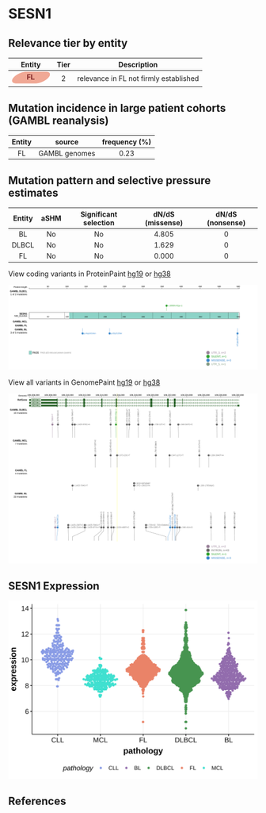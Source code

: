 # SESN1

## Relevance tier by entity

|Entity|Tier|Description                           |
|:------:|:----:|--------------------------------------|
|![FL](images/icons/FL_tier2.png)    |2   |relevance in FL not firmly established|

## Mutation incidence in large patient cohorts (GAMBL reanalysis)

|Entity|source       |frequency (%)|
|:------:|:-------------:|:-------------:|
|FL    |GAMBL genomes|0.23         |

## Mutation pattern and selective pressure estimates

|Entity|aSHM|Significant selection|dN/dS (missense)|dN/dS (nonsense)|
|:------:|:----:|:---------------------:|:----------------:|:----------------:|
|BL    |No  |No                   |4.805           |0               |
|DLBCL |No  |No                   |1.629           |0               |
|FL    |No  |No                   |0.000           |0               |




View coding variants in ProteinPaint [hg19](https://morinlab.github.io/LLMPP/GAMBL/SESN1_protein.html)  or [hg38](https://morinlab.github.io/LLMPP/GAMBL/SESN1_protein_hg38.html)

![](images/proteinpaint/SESN1_NM_014454.svg)

View all variants in GenomePaint [hg19](https://morinlab.github.io/LLMPP/GAMBL/SESN1.html)  or [hg38](https://morinlab.github.io/LLMPP/GAMBL/SESN1_hg38.html)

![](images/proteinpaint/SESN1.svg)

## SESN1 Expression
![](images/gene_expression/SESN1_by_pathology.svg)
<!-- ORIGIN: oricchioGeneticEpigeneticInactivation2017b -->

## References
<!-- FL: oricchioGeneticEpigeneticInactivation2017b -->
